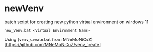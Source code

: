 # newVenv
batch script for creating new python virtual environment on windows 11

```
new_Venv.bat <Virtual Environment Name>
```

Using (venv_create.bat from MNeMoNiCuZ)[https://github.com/MNeMoNiCuZ/venv_create]
